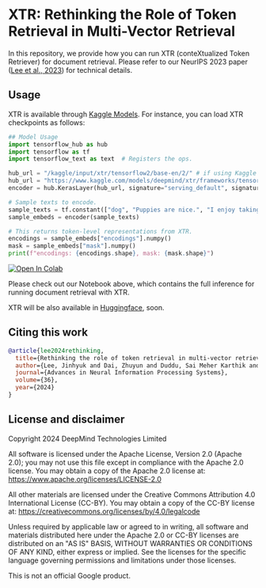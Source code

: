 # XTR: Rethinking the Role of Token Retrieval in Multi-Vector Retrieval

In this repository, we provide how you can run XTR (conteXtualized Token Retriever) for document retrieval. Please refer to our NeurIPS 2023 paper ([Lee et al., 2023](https://arxiv.org/abs/2304.01982)) for technical details.

## Usage

XTR is available through [Kaggle Models](https://www.kaggle.com/models/deepmind/xtr/). For instance, you can load XTR checkpoints as follows:

```python
## Model Usage
import tensorflow_hub as hub
import tensorflow as tf
import tensorflow_text as text  # Registers the ops.

hub_url = "/kaggle/input/xtr/tensorflow2/base-en/2/" # if using Kaggle Notebooks, otherwise:
hub_url = "https://www.kaggle.com/models/deepmind/xtr/frameworks/tensorFlow2/variations/base-en/versions/2"
encoder = hub.KerasLayer(hub_url, signature="serving_default", signature_outputs_as_dict=True)

# Sample texts to encode.
sample_texts = tf.constant(["dog", "Puppies are nice.", "I enjoy taking long walks along the beach with my dog."])
sample_embeds = encoder(sample_texts)

# This returns token-level representations from XTR.
encodings = sample_embeds["encodings"].numpy()
mask = sample_embeds["mask"].numpy()
print(f"encodings: {encodings.shape}, mask: {mask.shape}")
```

[![Open In Colab](https://colab.research.google.com/assets/colab-badge.svg)](https://colab.research.google.com/github/google-deepmind/xtr/blob/main/xtr_evaluation_on_beir_miracl.ipynb)

Please check out our Notebook above, which contains the full inference for running document retrieval with XTR.

XTR will be also available in [Huggingface](https://github.com/huggingface/transformers/commit/ad15a987f80ff9cc6a544ec503cdfb3a41d5696a), soon.

## Citing this work

```bibtex
@article{lee2024rethinking,
  title={Rethinking the role of token retrieval in multi-vector retrieval},
  author={Lee, Jinhyuk and Dai, Zhuyun and Duddu, Sai Meher Karthik and Lei, Tao and Naim, Iftekhar and Chang, Ming-Wei and Zhao, Vincent},
  journal={Advances in Neural Information Processing Systems},
  volume={36},
  year={2024}
}
```

## License and disclaimer

Copyright 2024 DeepMind Technologies Limited

All software is licensed under the Apache License, Version 2.0 (Apache 2.0);
you may not use this file except in compliance with the Apache 2.0 license.
You may obtain a copy of the Apache 2.0 license at:
https://www.apache.org/licenses/LICENSE-2.0

All other materials are licensed under the Creative Commons Attribution 4.0
International License (CC-BY). You may obtain a copy of the CC-BY license at:
https://creativecommons.org/licenses/by/4.0/legalcode

Unless required by applicable law or agreed to in writing, all software and
materials distributed here under the Apache 2.0 or CC-BY licenses are
distributed on an "AS IS" BASIS, WITHOUT WARRANTIES OR CONDITIONS OF ANY KIND,
either express or implied. See the licenses for the specific language governing
permissions and limitations under those licenses.

This is not an official Google product.
